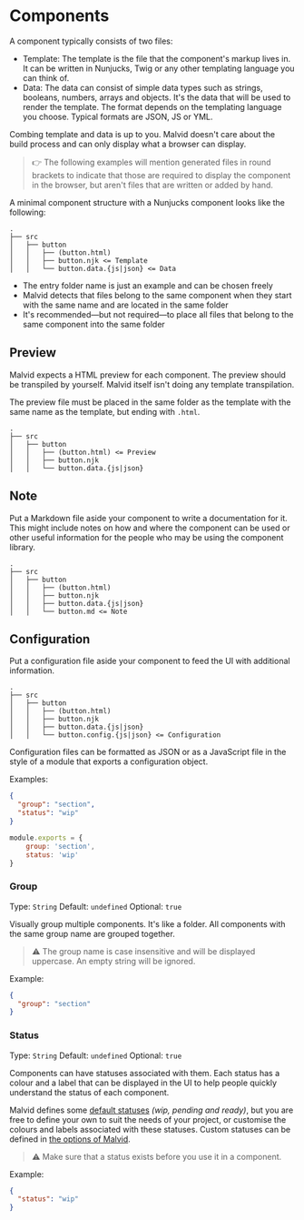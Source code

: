 # Components

A component typically consists of two files:

- Template: The template is the file that the component's markup lives in. It can be written in Nunjucks, Twig or any other templating language you can think of.
- Data: The data can consist of simple data types such as strings, booleans, numbers, arrays and objects. It's the data that will be used to render the template. The format depends on the templating language you choose. Typical formats are JSON, JS or YML.

Combing template and data is up to you. Malvid doesn't care about the build process and can only display what a browser can display.

> 👉 The following examples will mention generated files in round brackets to indicate that those are required to display the component in the browser, but aren't files that are written or added by hand.

A minimal component structure with a Nunjucks component looks like the following:

```
.
├── src
│   ├── button
│   │   ├── (button.html)
│   │   ├── button.njk <= Template
│   │   └── button.data.{js|json} <= Data
```

- The entry folder name is just an example and can be chosen freely
- Malvid detects that files belong to the same component when they start with the same name and are located in the same folder
- It's recommended—but not required—to place all files that belong to the same component into the same folder

## Preview

Malvid expects a HTML preview for each component. The preview should be transpiled by yourself. Malvid itself isn't doing any template transpilation.

The preview file must be placed in the same folder as the template with the same name as the template, but ending with `.html`.

```
.
├── src
│   ├── button
│   │   ├── (button.html) <= Preview
│   │   ├── button.njk
│   │   └── button.data.{js|json}
```

## Note

Put a Markdown file aside your component to write a documentation for it. This might include notes on how and where the component can be used or other useful information for the people who may be using the component library.

```
.
├── src
│   ├── button
│   │   ├── (button.html)
│   │   ├── button.njk
│   │   ├── button.data.{js|json}
│   │   └── button.md <= Note
```

## Configuration

Put a configuration file aside your component to feed the UI with additional information.

```
.
├── src
│   ├── button
│   │   ├── (button.html)
│   │   ├── button.njk
│   │   ├── button.data.{js|json}
│   │   └── button.config.{js|json} <= Configuration
```

Configuration files can be formatted as JSON or as a JavaScript file in the style of a module that exports a configuration object.

Examples:

```json
{
  "group": "section",
  "status": "wip"
}
```

```js
module.exports = {
	group: 'section',
	status: 'wip'
}
```

### Group

Type: `String` Default: `undefined` Optional: `true`

Visually group multiple components. It's like a folder. All components with the same group name are grouped together.

> ⚠️ The group name is case insensitive and will be displayed uppercase. An empty string will be ignored.

Example:

```json
{
  "group": "section"
}
```

### Status

Type: `String` Default: `undefined` Optional: `true`

Components can have statuses associated with them. Each status has a colour and a label that can be displayed in the UI to help people quickly understand the status of each component.

Malvid defines some [default statuses](Options.md) *(wip, pending and ready)*, but you are free to define your own to suit the needs of your project, or customise the colours and labels associated with these statuses. Custom statuses can be defined in [the options of Malvid](Options.md#statuses).

> ⚠️ Make sure that a status exists before you use it in a component.

Example:

```json
{
  "status": "wip"
}
```
